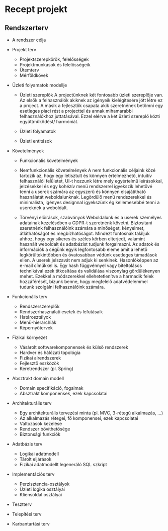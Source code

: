 # Recept projekt

Rendszerterv
---
- A rendszer célja
- Projekt terv
  - Projektszerepkörök, felelősségek
  - Projektmunkások és felelősségeik
  - Ütemterv
  - Mérföldkövek
- Üzleti folyamatok modellje
  - Üzleti szereplők
  A projectünknek két fontosabb üzleti szereplője van. Az elsők a 
  felhasználók akiknek az igényeik kielégítésére jött létre ez a project.
  A másik a fejlesztők csapata akik szeretnének betömni egy esetleges
  piaci rést a projecttel és annak mihamarabbi felhasználókhoz juttatásával.
  Ezzel elérve a két üzleti szereplő közti együttműködést/ harmóniát.

  - Üzleti folyamatok
  - Üzleti entitások
- Követelmények
  - Funkcionális követelmények
  - Nemfunkcionális követelmények
  A nem funkcionális céljaink közé tartozik az, hogy egy letisztult 
  és könnyen értelmezhető, intuitív felhasználói felületet, UI-t 
  hozzunk létre mely egyértelmű leírásokkal, jelzésekkel és egy 
  kohézív menü rendszerrel igyekszik lehetővé tenni a userek számára 
  az egyszerű és könnyen elsajátítható használatát weboldalunknak. 
  Legördülő menü rendszerekkel és minimalista, igényes designnal 
  igyekszünk ég kellemesebbé tenni a usereknek a weboldalt.

  - Törvényi előírások, szabványok 
  Weboldalunk és a userek személyes adatainak kezelésében a GDPR-t 
  szeretnénk követni. Biztosítani szeretnénk felhasználóink számára 
  a minőséget, kényelmet, átláthatóságot és megbízhatóságot.
  Mindezt fontosnak találjuk ahhoz, hogy egy sikeres és széles körben 
  elterjedt, valamint használt weboldalt és adatbázist tudjunk forgalmazni. 
  Az adatok és információk a cégünk egyik legfontosabb eleme amit a lehető 
  legkörültekintőbben és óvatosabban védünk esetleges támadások ellen.
  A userek jelszavát nem adjuk ki senkinek. Hasonlóképpen az e-mail címükkel 
  is. Egy hash függvénnyel vagy biteltolásos technikával ezek titkosítása 
  és validálása viszonylag gördülékenyen mehet. Ezekkel a módszerekkel 
  ellehetetlenítve a harmadik felek hozzáférését, bízunk benne, hogy 
  megfelelő adatvédelemmel tudunk szolgálni felhasználóink számára. 

- Funkcionális terv
  - Rendszerszereplők
  - Rendszerhasználati esetek és lefutásaik
  - Határosztályok
  - Menü-hierarchiák
  - Képernyőtervek
- Fizikai környezet
  - Vásárolt softwarekomponensek és külső rendszerek
  - Hardver és hálózati topológia
  - Fizikai alrendszerek
  - Fejlesztő eszközök
  - Keretrendszer (pl. Spring)
- Absztrakt domain modell
  - Domain specifikáció, fogalmak
  - Absztrakt komponensek, ezek kapcsolatai
  
- Architekturális terv
  - Egy architekturális tervezési minta (pl. MVC, 3-rétegű alkalmazás, …)
  - Az alkalmazás rétegei, fő komponensei, ezek kapcsolatai
  - Változások kezelése
  - Rendszer bővíthetősége
  - Biztonsági funkciók
  
- Adatbázis terv
  - Logikai adatmodell
  - Tárolt eljárások
  - Fizikai adatmodellt legeneráló SQL szkript
  
- Implementációs terv
  - Perzisztencia-osztályok
  - Üzleti logika osztályai
  - Kliensoldal osztályai
  
- Tesztterv
 
- Telepítési terv

- Karbantartási terv
